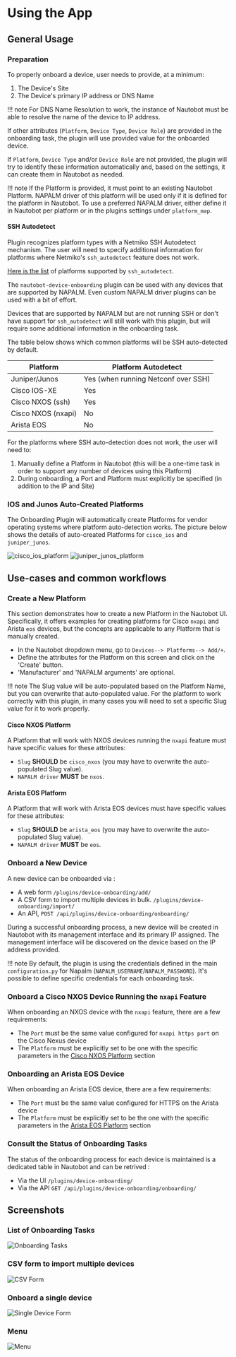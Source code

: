# Using the App

## General Usage

### Preparation

To properly onboard a device, user needs to provide, at a minimum:

1. The Device's Site
2. The Device's primary IP address or DNS Name

!!! note
    For DNS Name Resolution to work, the instance of Nautobot must be able to resolve the name of the device to IP address.

If other attributes (`Platform`, `Device Type`, `Device Role`) are provided in the onboarding task, the plugin will use provided value for the onboarded device.

If `Platform`, `Device Type` and/or `Device Role` are not provided, the plugin will try to identify these information automatically and, based on the settings, it can create them in Nautobot as needed.

!!! note
    If the Platform is provided, it must point to an existing Nautobot Platform. NAPALM driver of this platform will be used only if it is defined for the platform in Nautobot.
    To use a preferred NAPALM driver, either define it in Nautobot per platform or in the plugins settings under `platform_map`.

#### SSH Autodetect

Plugin recognizes platform types with a Netmiko SSH Autodetect mechanism. The user will need to specify additional information for platforms where Netmiko's `ssh_autodetect` feature does not work.

[Here is the list](https://github.com/ktbyers/netmiko/blob/v3.4.0/netmiko/ssh_autodetect.py#L50) of platforms supported by `ssh_autodetect`.

The `nautobot-device-onboarding` plugin can be used with any devices that are supported by NAPALM. Even custom NAPALM driver plugins can be used with a bit of effort.

Devices that are supported by NAPALM but are not running SSH or don't have support for `ssh_autodetect` will still work with this plugin, but will require some additional information in the onboarding task.

The table below shows which common platforms will be SSH auto-detected by default.

|Platform     |Platform Autodetect|
--------------|--------------------
Juniper/Junos | Yes (when running Netconf over SSH)|
Cisco IOS-XE  |Yes|
Cisco NXOS (ssh) | Yes|
Cisco NXOS (nxapi)| No|
Arista EOS | No|

For the platforms where SSH auto-detection does not work, the user will need to:

1. Manually define a Platform in Nautobot (this will be a one-time task in order to support any number of devices using this Platform)
2. During onboarding, a Port and Platform must explicitly be specified (in addition to the IP and Site)

### IOS and Junos Auto-Created Platforms

The Onboarding Plugin will automatically create Platforms for vendor operating systems where platform auto-detection works. The picture below shows the details of auto-created Platforms for `cisco_ios` and `juniper_junos`.

![cisco_ios_platform](../images/platform_cisco_ios.png)
![juniper_junos_platform](../images/platform_juniper_junos.png)


## Use-cases and common workflows

### Create a New Platform

This section demonstrates how to create a new Platform in the Nautobot UI. Specifically, it offers examples for creating platforms for Cisco `nxapi` and Arista `eos` devices, but the concepts are applicable to any Platform that is manually created.

- In the Nautobot dropdown menu, go to `Devices--> Platforms--> Add/+`.
- Define the attributes for the Platform on this screen and click on the 'Create' button.
- 'Manufacturer' and 'NAPALM arguments' are optional.

!!! note
    The Slug value will be auto-populated based on the Platform Name, but you can overwrite that auto-populated value. For the platform to work correctly with this plugin, in many cases you will need to set a specific Slug value for it to work properly.

#### Cisco NXOS Platform

A Platform that will work with NXOS devices running the `nxapi` feature must have specific values for these attributes:

- `Slug` **SHOULD** be `cisco_nxos` (you may have to overwrite the auto-populated Slug value).
- `NAPALM driver` **MUST** be `nxos`.

#### Arista EOS Platform

A Platform that will work with Arista EOS devices must have specific values for these attributes:

- `Slug` **SHOULD** be `arista_eos` (you may have to overwrite the auto-populated Slug value).
- `NAPALM driver` **MUST** be `eos`.


### Onboard a New Device

A new device can be onboarded via :

- A web form  `/plugins/device-onboarding/add/`
- A CSV form to import multiple devices in bulk. `/plugins/device-onboarding/import/`
- An API, `POST /api/plugins​/device-onboarding​/onboarding​/`

During a successful onboarding process, a new device will be created in Nautobot with its management interface and its primary IP assigned. The management interface will be discovered on the device based on the IP address provided.

!!! note
    By default, the plugin is using the credentials defined in the main `configuration.py` for Napalm (`NAPALM_USERNAME`/`NAPALM_PASSWORD`). It's possible to define specific credentials for each onboarding task.

### Onboard a Cisco NXOS Device Running the `nxapi` Feature

When onboarding an NXOS device with the `nxapi` feature, there are a few requirements:

- The `Port` must be the same value configured for `nxapi https port` on the Cisco Nexus device
- The `Platform` must be explicitly set to be one with the specific parameters in the [Cisco NXOS Platform](#cisco-nxos-platform) section

### Onboarding an Arista EOS Device

When onboarding an Arista EOS device, there are a few requirements:

- The `Port` must be the same value configured for HTTPS on the Arista device
- The `Platform` must be explicitly set to be the one with the specific parameters in the [Arista EOS Platform](#arista-eos-platform) section


### Consult the Status of Onboarding Tasks

The status of the onboarding process for each device is maintained is a dedicated table in Nautobot and can be retrived :
- Via the UI `/plugins/device-onboarding/`
- Via the API `GET /api/plugins​/device-onboarding​/onboarding​/`


## Screenshots

### List of Onboarding Tasks

![Onboarding Tasks](../images/onboarding_tasks_view.png)

### CSV form to import multiple devices

![CSV Form](../images/csv_import_view.png)

### Onboard a single device

![Single Device Form](../images/single_device_form.png)

### Menu

![Menu](../images/menu.png)
